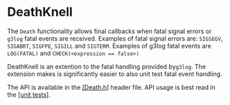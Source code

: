 DeathKnell
==========

The `Death` functionality allows final callbacks when fatal signal errors  or `g3log` fatal events are received. Examples of fatal signal errors are: `SIGSEGV`, `SIGABRT`, `SIGFPE`, `SIGILL` and `SIGTERM`. Examples of g3log fatal events are `LOG(FATAL)` and `CHECK(<expression == false>)`  

DeathKnell is an extention to the fatal handling provided by`g3log`. The extension makes is significantly easier to also unit test fatal event handling. 

The API is available in the [[Death.h]](https://github.com/LogRhythm/DeathKnell/blob/master/src/Death.h) header file. API usage is best read in the [[unit tests]](https://github.com/LogRhythm/DeathKnell/blob/master/test/DeathTest.cpp). 
